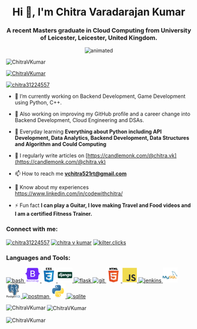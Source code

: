 <h1 align="center">Hi 👋, I'm Chitra Varadarajan Kumar</h1>
<h3 align="center">A recent Masters graduate in Cloud Computing from University of Leicester, Leicester, United Kingdom.</h3>

<p align="center">
  <img src="https://i.pinimg.com/originals/e1/85/18/e18518c6d24257c6fb02e3c95a862d85.gif" alt="animated" />
</p>

<p align="left"> <img src="https://komarev.com/ghpvc/?username=ChitraVKumar&label=Profile%20views&color=0e75b6&style=flat" alt="ChitraVKumar" /> </p>

<p align="left"> <a href="https://github.com/ryo-ma/github-profile-trophy"><img src="https://github-profile-trophy.vercel.app/?username=ChitraVKumar" alt="ChitraVKumar" /></a> </p>

<p align="left"> <a href="https://twitter.com/chitra31224557" target="blank"><img src="https://img.shields.io/twitter/follow/chitra31224557?logo=twitter&style=for-the-badge" alt="chitra31224557" /></a> </p>

- 🔭 I’m currently working on Backend Development, Game Development using Python, C++.
- 🔭 Also working on improving my GitHub profile and a career change into Backend Development, Cloud Engineering and DSAs.

- 🌱 Everyday learning **Everything about Python including API Development, Data Analytics, Backend Development, Data Structures and Algorithm and Could Computing**

- 📝 I regularly write articles on [https://candlemonk.com/@chitra.vk](https://candlemonk.com/@chitra.vk)

- 📫 How to reach me **vchitra521rt@gmail.com**

- 📄 Know about my experiences https://www.linkedin.com/in/codewithchitra/ 

- ⚡ Fun fact **I can play a Guitar, I love making Travel and Food videos and I am a certified Fitness Trainer.**

<h3 align="left">Connect with me:</h3>
<p align="left">
<a href="https://twitter.com/chitra31224557" target="blank"><img align="center" src="https://raw.githubusercontent.com/rahuldkjain/github-profile-readme-generator/master/src/images/icons/Social/twitter.svg" alt="chitra31224557" height="30" width="40" /></a>
<a href="https://linkedin.com/in/chitra v kumar" target="blank"><img align="center" src="https://raw.githubusercontent.com/rahuldkjain/github-profile-readme-generator/master/src/images/icons/Social/linked-in-alt.svg" alt="chitra v kumar" height="30" width="40" /></a>
<a href="https://instagram.com/kilter.clicks" target="blank"><img align="center" src="https://raw.githubusercontent.com/rahuldkjain/github-profile-readme-generator/master/src/images/icons/Social/instagram.svg" alt="kilter.clicks" height="30" width="40" /></a>
</p>

<h3 align="left">Languages and Tools:</h3>
<p align="left"> <a href="https://www.gnu.org/software/bash/" target="_blank" rel="noreferrer"> <img src="https://www.vectorlogo.zone/logos/gnu_bash/gnu_bash-icon.svg" alt="bash" width="40" height="40"/> </a> <a href="https://getbootstrap.com" target="_blank" rel="noreferrer"> <img src="https://raw.githubusercontent.com/devicons/devicon/master/icons/bootstrap/bootstrap-plain-wordmark.svg" alt="bootstrap" width="40" height="40"/> </a> <a href="https://www.w3schools.com/css/" target="_blank" rel="noreferrer"> <img src="https://raw.githubusercontent.com/devicons/devicon/master/icons/css3/css3-original-wordmark.svg" alt="css3" width="40" height="40"/> </a> <a href="https://www.djangoproject.com/" target="_blank" rel="noreferrer"> <img src="https://raw.githubusercontent.com/devicons/devicon/master/icons/django/django-original.svg" alt="django" width="40" height="40"/> </a> <a href="https://flask.palletsprojects.com/" target="_blank" rel="noreferrer"> <img src="https://www.vectorlogo.zone/logos/pocoo_flask/pocoo_flask-icon.svg" alt="flask" width="40" height="40"/> </a> <a href="https://git-scm.com/" target="_blank" rel="noreferrer"> <img src="https://www.vectorlogo.zone/logos/git-scm/git-scm-icon.svg" alt="git" width="40" height="40"/> </a> <a href="https://www.w3.org/html/" target="_blank" rel="noreferrer"> <img src="https://raw.githubusercontent.com/devicons/devicon/master/icons/html5/html5-original-wordmark.svg" alt="html5" width="40" height="40"/> </a> <a href="https://developer.mozilla.org/en-US/docs/Web/JavaScript" target="_blank" rel="noreferrer"> <img src="https://raw.githubusercontent.com/devicons/devicon/master/icons/javascript/javascript-original.svg" alt="javascript" width="40" height="40"/> </a> <a href="https://www.jenkins.io" target="_blank" rel="noreferrer"> <img src="https://www.vectorlogo.zone/logos/jenkins/jenkins-icon.svg" alt="jenkins" width="40" height="40"/> </a> <a href="https://www.mysql.com/" target="_blank" rel="noreferrer"> <img src="https://raw.githubusercontent.com/devicons/devicon/master/icons/mysql/mysql-original-wordmark.svg" alt="mysql" width="40" height="40"/> </a> <a href="https://www.postgresql.org" target="_blank" rel="noreferrer"> <img src="https://raw.githubusercontent.com/devicons/devicon/master/icons/postgresql/postgresql-original-wordmark.svg" alt="postgresql" width="40" height="40"/> </a> <a href="https://postman.com" target="_blank" rel="noreferrer"> <img src="https://www.vectorlogo.zone/logos/getpostman/getpostman-icon.svg" alt="postman" width="40" height="40"/> </a> <a href="https://www.python.org" target="_blank" rel="noreferrer"> <img src="https://raw.githubusercontent.com/devicons/devicon/master/icons/python/python-original.svg" alt="python" width="40" height="40"/> </a> <a href="https://www.sqlite.org/" target="_blank" rel="noreferrer"> <img src="https://www.vectorlogo.zone/logos/sqlite/sqlite-icon.svg" alt="sqlite" width="40" height="40"/> </a> </p>

<p><img align="left" src="https://github-readme-stats.vercel.app/api/top-langs?username=ChitraVKumar&show_icons=true&locale=en&layout=compact" alt="ChitraVKumar" /></p>

<p>&nbsp;<img align="center" src="https://github-readme-stats.vercel.app/api?username=ChitraVKumar&show_icons=true&locale=en" alt="ChitraVKumar" /></p>

<p><img align="center" src="https://github-readme-streak-stats.herokuapp.com/?user=ChitraVKumar&" alt="ChitraVKumar" /></p>
